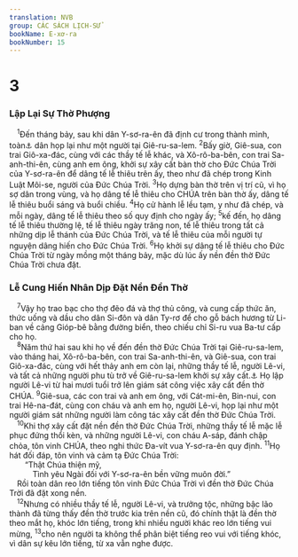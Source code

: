 ```yaml
---
translation: NVB
group: CÁC SÁCH LỊCH-SỬ
bookName: E-xơ-ra 
bookNumber: 15
---
```


<div class="title"><h1>3</h1><h3>Lập Lại Sự Thờ Phượng </h3></div>
<span class="verse exo_3_1"> <sup>1</sup>Đến tháng bảy, sau khi dân Y-sơ-ra-ên đã định cư trong thành mình, toàn<a data-toggle="tooltip" data-placement="bottom" title="Nt, MT: không có ‘toàn thể’">⚓</a> dân họp lại như một người tại Giê-ru-sa-lem. </span>
<span class="verse exo_3_2"><sup>2</sup>Bấy giờ, Giê-sua, con trai Giô-xa-đác, cùng với các thầy tế lễ khác, và Xô-rô-ba-bên, con trai Sa-anh-thi-ên, cùng anh em ông, khởi sự xây cất bàn thờ cho Đức Chúa Trời của Y-sơ-ra-ên để dâng tế lễ thiêu trên ấy, theo như đã chép trong Kinh Luật Môi-se, người của Đức Chúa Trời. </span>
<span class="verse exo_3_3"><sup>3</sup>Họ dựng bàn thờ trên vị trí cũ, vì họ sợ dân trong vùng, và họ dâng tế lễ thiêu cho CHÚA trên bàn thờ ấy, dâng tế lễ thiêu buổi sáng và buổi chiều. </span>
<span class="verse exo_3_4"><sup>4</sup>Họ cử hành lễ lều tạm, y như đã chép, và mỗi ngày, dâng tế lễ thiêu theo số quy định cho ngày ấy; </span>
<span class="verse exo_3_5"><sup>5</sup>kế đến, họ dâng tế lễ thiêu thường lệ, tế lễ thiêu ngày trăng non, tế lễ thiêu trong tất cả những dịp lễ thánh của Đức Chúa Trời, và tế lễ thiêu của mỗi người tự nguyện dâng hiến cho Đức Chúa Trời. </span>
<span class="verse exo_3_6"><sup>6</sup>Họ khởi sự dâng tế lễ thiêu cho Đức Chúa Trời từ ngày mồng một tháng bảy, mặc dù lúc ấy nền đền thờ Đức Chúa Trời chưa đặt. <br/></span>
<div class="title"><h3>Lễ Cung Hiến Nhân Dịp Đặt Nền Đền Thờ </h3></div>
<span class="verse exo_3_7"> <sup>7</sup>Vậy họ trao bạc cho thợ đẽo đá và thợ thủ công, và cung cấp thức ăn, thức uống và dầu cho dân Si-đôn và dân Ty-rơ để cho gỗ bách hương từ Li-ban về cảng Gióp-bê bằng đường biển, theo chiếu chỉ Si-ru vua Ba-tư cấp cho họ. <br/></span>
<span class="verse exo_3_8"> <sup>8</sup>Năm thứ hai sau khi họ về đến đền thờ Đức Chúa Trời tại Giê-ru-sa-lem, vào tháng hai, Xô-rô-ba-bên, con trai Sa-anh-thi-ên, và Giê-sua, con trai Giô-xa-đác, cùng với hết thảy anh em còn lại, những thầy tế lễ, người Lê-vi, và tất cả những người phu tù trở về Giê-ru-sa-lem khởi sự xây cất.<a data-toggle="tooltip" data-placement="bottom" title="Thêm vào cho rõ nghĩa">⚓</a> Họ lập người Lê-vi từ hai mươi tuổi trở lên giám sát công việc xây cất đền thờ CHÚA. </span>
<span class="verse exo_3_9"><sup>9</sup>Giê-sua, các con trai và anh em ông, với Cát-mi-ên, Bin-nui, con trai Hê-na-đát, cùng con cháu và anh em họ, người Lê-vi, họp lại như một người giám sát những người làm công tác xây cất đền thờ Đức Chúa Trời. <br/></span>
<span class="verse exo_3_10"> <sup>10</sup>Khi thợ xây cất đặt nền đền thờ Đức Chúa Trời, những thầy tế lễ mặc lễ phục đứng thổi kèn, và những người Lê-vi, con cháu A-sáp, đánh chập chỏa, tôn vinh CHÚA, theo nghi thức Đa-vít vua Y-sơ-ra-ên quy định. </span>
<span class="verse exo_3_11"><sup>11</sup>Họ hát đối đáp, tôn vinh và cảm tạ Đức Chúa Trời: <br/>  “Thật Chúa thiện mỹ, <br/>   Tình yêu Ngài đối với Y-sơ-ra-ên bền vững muôn đời.” <br/> Rồi toàn dân reo lớn tiếng tôn vinh Đức Chúa Trời vì đền thờ Đức Chúa Trời đã đặt xong nền. <br/></span>
<span class="verse exo_3_12"> <sup>12</sup>Nhưng có nhiều thầy tế lễ, người Lê-vi, và trưởng tộc, những bậc lão thành đã từng thấy đền thờ trước kia trên nền cũ, đó chính thật là đền thờ theo mắt họ, khóc lớn tiếng, trong khi nhiều người khác reo lớn tiếng vui mừng, </span>
<span class="verse exo_3_13"><sup>13</sup>cho nên người ta không thể phân biệt tiếng reo vui với tiếng khóc, vì dân sự kêu lớn tiếng, từ xa vẫn nghe được. <br/></span>
